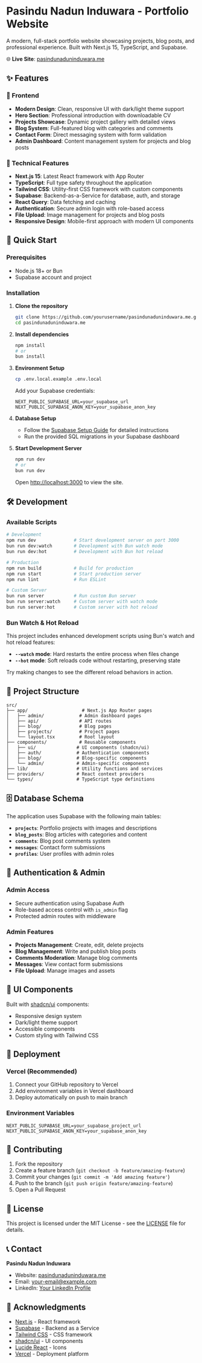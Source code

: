 # Pasindu Nadun Induwara - Portfolio Website

A modern, full-stack portfolio website showcasing projects, blog posts, and professional experience. Built with Next.js 15, TypeScript, and Supabase.

🌐 **Live Site**: [pasindunaduninduwara.me](https://pasindunaduninduwara.me)

## ✨ Features

### 🎨 Frontend
- **Modern Design**: Clean, responsive UI with dark/light theme support
- **Hero Section**: Professional introduction with downloadable CV
- **Projects Showcase**: Dynamic project gallery with detailed views
- **Blog System**: Full-featured blog with categories and comments
- **Contact Form**: Direct messaging system with form validation
- **Admin Dashboard**: Content management system for projects and blog posts

### 🔧 Technical Features
- **Next.js 15**: Latest React framework with App Router
- **TypeScript**: Full type safety throughout the application
- **Tailwind CSS**: Utility-first CSS framework with custom components
- **Supabase**: Backend-as-a-Service for database, auth, and storage
- **React Query**: Data fetching and caching
- **Authentication**: Secure admin login with role-based access
- **File Upload**: Image management for projects and blog posts
- **Responsive Design**: Mobile-first approach with modern UI components

## 🚀 Quick Start

### Prerequisites
- Node.js 18+ or Bun
- Supabase account and project

### Installation

1. **Clone the repository**
   ```bash
   git clone https://github.com/yourusername/pasindunaduninduwara.me.git
   cd pasindunaduninduwara.me
   ```

2. **Install dependencies**
   ```bash
   npm install
   # or
   bun install
   ```

3. **Environment Setup**
   ```bash
   cp .env.local.example .env.local
   ```

   Add your Supabase credentials:
   ```env
   NEXT_PUBLIC_SUPABASE_URL=your_supabase_url
   NEXT_PUBLIC_SUPABASE_ANON_KEY=your_supabase_anon_key
   ```

4. **Database Setup**
   - Follow the [Supabase Setup Guide](./SUPABASE_SETUP.md) for detailed instructions
   - Run the provided SQL migrations in your Supabase dashboard

5. **Start Development Server**
   ```bash
   npm run dev
   # or
   bun run dev
   ```

   Open [http://localhost:3000](http://localhost:3000) to view the site.

## 🛠️ Development

### Available Scripts

```bash
# Development
npm run dev              # Start development server on port 3000
bun run dev:watch        # Development with Bun watch mode
bun run dev:hot          # Development with Bun hot reload

# Production
npm run build            # Build for production
npm run start            # Start production server
npm run lint             # Run ESLint

# Custom Server
bun run server           # Run custom Bun server
bun run server:watch     # Custom server with watch mode
bun run server:hot       # Custom server with hot reload
```

### Bun Watch & Hot Reload

This project includes enhanced development scripts using Bun's watch and hot reload features:

- **`--watch` mode**: Hard restarts the entire process when files change
- **`--hot` mode**: Soft reloads code without restarting, preserving state

Try making changes to see the different reload behaviors in action.

## 📁 Project Structure

```
src/
├── app/                    # Next.js App Router pages
│   ├── admin/             # Admin dashboard pages
│   ├── api/               # API routes
│   ├── blog/              # Blog pages
│   ├── projects/          # Project pages
│   └── layout.tsx         # Root layout
├── components/            # Reusable components
│   ├── ui/               # UI components (shadcn/ui)
│   ├── auth/             # Authentication components
│   ├── blog/             # Blog-specific components
│   └── admin/            # Admin-specific components
├── lib/                  # Utility functions and services
├── providers/            # React context providers
└── types/                # TypeScript type definitions
```

## 🗄️ Database Schema

The application uses Supabase with the following main tables:

- **`projects`**: Portfolio projects with images and descriptions
- **`blog_posts`**: Blog articles with categories and content
- **`comments`**: Blog post comments system
- **`messages`**: Contact form submissions
- **`profiles`**: User profiles with admin roles

## 🔐 Authentication & Admin

### Admin Access
- Secure authentication using Supabase Auth
- Role-based access control with `is_admin` flag
- Protected admin routes with middleware

### Admin Features
- **Projects Management**: Create, edit, delete projects
- **Blog Management**: Write and publish blog posts
- **Comments Moderation**: Manage blog comments
- **Messages**: View contact form submissions
- **File Upload**: Manage images and assets

## 🎨 UI Components

Built with [shadcn/ui](https://ui.shadcn.com/) components:
- Responsive design system
- Dark/light theme support
- Accessible components
- Custom styling with Tailwind CSS

## 🚀 Deployment

### Vercel (Recommended)
1. Connect your GitHub repository to Vercel
2. Add environment variables in Vercel dashboard
3. Deploy automatically on push to main branch

### Environment Variables
```env
NEXT_PUBLIC_SUPABASE_URL=your_supabase_project_url
NEXT_PUBLIC_SUPABASE_ANON_KEY=your_supabase_anon_key
```

## 🤝 Contributing

1. Fork the repository
2. Create a feature branch (`git checkout -b feature/amazing-feature`)
3. Commit your changes (`git commit -m 'Add amazing feature'`)
4. Push to the branch (`git push origin feature/amazing-feature`)
5. Open a Pull Request

## 📝 License

This project is licensed under the MIT License - see the [LICENSE](LICENSE) file for details.

## 📞 Contact

**Pasindu Nadun Induwara**
- Website: [pasindunaduninduwara.me](https://pasindunaduninduwara.me)
- Email: [your-email@example.com](mailto:your-email@example.com)
- LinkedIn: [Your LinkedIn Profile](https://linkedin.com/in/yourprofile)

## 🙏 Acknowledgments

- [Next.js](https://nextjs.org/) - React framework
- [Supabase](https://supabase.com/) - Backend as a Service
- [Tailwind CSS](https://tailwindcss.com/) - CSS framework
- [shadcn/ui](https://ui.shadcn.com/) - UI components
- [Lucide React](https://lucide.dev/) - Icons
- [Vercel](https://vercel.com/) - Deployment platform
